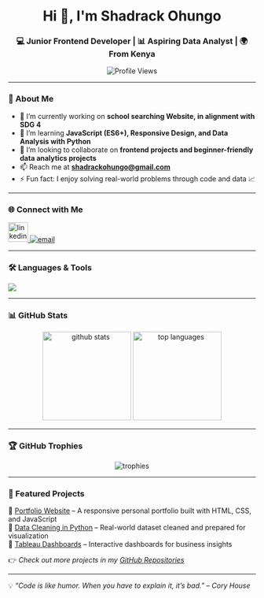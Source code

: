 <h1 align="center">Hi 👋, I'm Shadrack Ohungo</h1>
<h3 align="center">💻 Junior Frontend Developer | 📊 Aspiring Data Analyst | 🌍 From Kenya</h3>

<p align="center">
  <img src="https://komarev.com/ghpvc/?username=lux254&label=Profile%20Views&color=0e75b6&style=flat" alt="Profile Views" />
</p>

---

### 🚀 About Me  
- 🔭 I’m currently working on **school searching Website, in alignment with SDG 4**  
- 🌱 I’m learning **JavaScript (ES6+), Responsive Design, and Data Analysis with Python**  
- 👯 I’m looking to collaborate on **frontend projects and beginner-friendly data analytics projects**  
- 📫 Reach me at **shadrackohungo@gmail.com**  
- ⚡ Fun fact: I enjoy solving real-world problems through code and data 📈  

---

### 🌐 Connect with Me  
<p align="left">
<a href="https://linkedin.com/in/shadrack-omondi-30071a1a4" target="blank">
  <img src="https://skillicons.dev/icons?i=linkedin" alt="linkedin" height="40"/>
</a>
<a href="mailto:shadrackohungo@gmail.com" target="blank">
  <img src="https://img.shields.io/badge/Email-D14836?style=for-the-badge&logo=gmail&logoColor=white" alt="email"/>
</a>
</p>

---

### 🛠️ Languages & Tools  
<p align="left">
  <img src="https://skillicons.dev/icons?i=html,css,javascript,python,mysql,git" />
</p>

---

### 📊 GitHub Stats  
<p align="center">
  <img src="https://github-readme-stats.vercel.app/api?username=lux254&show_icons=true&theme=radical" alt="github stats" height="180"/>
  <img src="https://github-readme-stats.vercel.app/api/top-langs/?username=lux254&layout=compact&theme=radical" alt="top languages" height="180"/>
</p>

---

### 🏆 GitHub Trophies  
<p align="center">
  <img src="https://github-profile-trophy.vercel.app/?username=lux254&theme=onedark&margin-w=15&margin-h=15" alt="trophies"/>
</p>

---

### 📂 Featured Projects  
🔹 [Portfolio Website](#) – A responsive personal portfolio built with HTML, CSS, and JavaScript  
🔹 [Data Cleaning in Python](#) – Real-world dataset cleaned and prepared for visualization  
🔹 [Tableau Dashboards](#) – Interactive dashboards for business insights  

👉 *Check out more projects in my [GitHub Repositories](https://github.com/lux254?tab=repositories)*  

---

💡 *“Code is like humor. When you have to explain it, it’s bad.” – Cory House*
